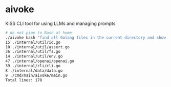 # aivoke

KISS CLI tool for using LLMs and managing prompts

```bash
# do not pipe to Bash at home
./aivoke bash "find all Golang files in the current directory and show me the individual and total line counts"  | bash
15 ./internal/util/id.go
10 ./internal/util/assert.go
36 ./internal/util/fs.go
14 ./internal/util/env.go
47 ./internal/openai/openai.go
39 ./internal/cli/cli.go
8 ./internal/data/data.go
9 ./cmd/main/aivoke/main.go
Total lines: 178
```
